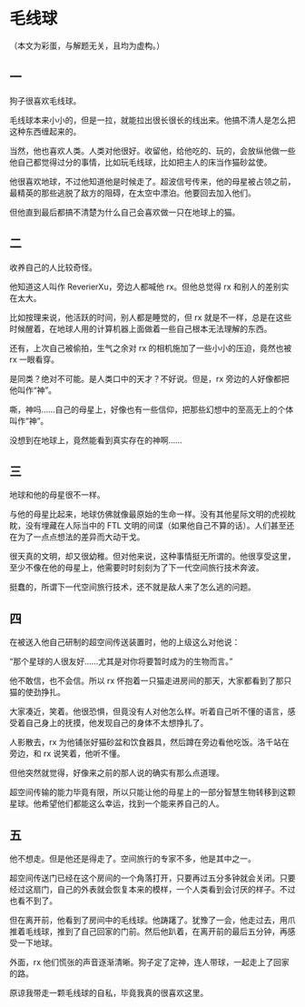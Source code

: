 # 毛线球

（本文为彩蛋，与解题无关，且均为虚构。）

## 一

狗子很喜欢毛线球。

毛线球本来小小的，但是一拉，就能拉出很长很长的线出来。他搞不清人是怎么把这种东西缠起来的。

当然，他也喜欢人类。人类对他很好。收留他，给他吃的、玩的，会放纵他做一些他自己都觉得过分的事情，比如玩毛线球，比如把主人的床当作猫砂盆使。

他很喜欢地球，不过他知道他是时候走了。超波信号传来，他的母星被占领之前，最精英的那些逃脱了敌方的阻碍，在太空中漂泊。他要回去加入他们。

但他直到最后都搞不清楚为什么自己会喜欢做一只在地球上的猫。

## 二

收养自己的人比较奇怪。

他知道这人叫作 ReverierXu，旁边人都喊他 rx。但他总觉得 rx 和别人的差别实在太大。

比如按理来说，他活跃的时间，别人都是睡觉的，但 rx 就是不一样，总是在这些时候醒着，在地球人用的计算机器上面做着一些自己根本无法理解的东西。

还有，上次自己被偷拍，生气之余对 rx 的相机施加了一些小小的压迫，竟然也被 rx 一眼看穿。

是同类？绝对不可能。是人类口中的天才？不好说。但是，rx 旁边的人好像都把他叫作“神”。

嘶，神吗……自己的母星上，好像也有一些信仰，把那些幻想中的至高无上的个体叫作“神”。

没想到在地球上，竟然能看到真实存在的神啊……

## 三

地球和他的母星很不一样。

与他的母星比起来，地球仿佛就像最原始的生命一样。没有其他星际文明的虎视眈眈，没有埋藏在人际当中的 FTL 文明的间谍（如果他自己不算的话）。人们甚至还在为了一点点想法的差异而大动干戈。

很天真的文明，却又很幼稚。但对他来说，这种事情挺无所谓的。他很享受这里，至少不像在他的母星上，他需要时时刻刻为了下一代空间旅行技术奔波。

挺蠢的，所谓下一代空间旅行技术，还不就是敌人来了怎么逃的问题。

## 四

在被送入他自己研制的超空间传送装置时，他的上级这么对他说：

“那个星球的人很友好……尤其是对你将要暂时成为的生物而言。”

他不敢信，也不会信。所以 rx 怀抱着一只猫走进房间的那天，大家都看到了那只猫的使劲挣扎。

大家凑近，笑着。他很恐惧，但竟没有人对他怎么样。听着自己听不懂的语言，感受着自己身上的抚摸，他发现自己的身体不太想挣扎了。

人影散去，rx 为他铺张好猫砂盆和饮食器具，然后蹲在旁边看他吃饭。洛千站在旁边，和 rx 说笑着，他听不懂。

但他突然就觉得，好像来之前的那人说的确实有那么点道理。

超空间传输的能力毕竟有限，所以只能让他的母星上的一部分智慧生物转移到这颗星球。他希望他们都能这么幸运，找到一个能来养自己的人。

## 五

他不想走。但是他还是得走了。空间旅行的专家不多，他是其中之一。

超空间传送门已经在这个房间的一个角落打开，只要再过五分多钟就会关闭。只要经过这扇门，自己的外表就会恢复本来的模样，一个人类看到会讨厌的样子。不过也看不到了。

但在离开前，他看到了房间中的毛线球。他踌躇了。犹豫了一会，他走过去，用爪推着毛线球，推到了自己回家的门前。然后他趴着，在离开前的最后五分钟，再感受一下地球。

外面，rx 他们慌张的声音逐渐清晰。狗子定了定神，连人带球，一起走上了回家的路。

原谅我带走一颗毛线球的自私，毕竟我真的很喜欢这里。
